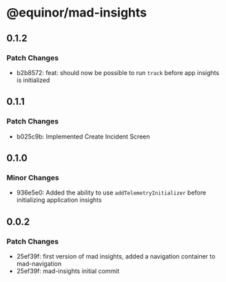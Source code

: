 # @equinor/mad-insights

## 0.1.2

### Patch Changes

-   b2b8572: feat: should now be possible to run `track` before app insights is initialized

## 0.1.1

### Patch Changes

-   b025c9b: Implemented Create Incident Screen

## 0.1.0

### Minor Changes

-   936e5e0: Added the ability to use `addTelemetryInitializer` before initializing application
    insights

## 0.0.2

### Patch Changes

-   25ef39f: first version of mad insights, added a navigation container to mad-navigation
-   25ef39f: mad-insights initial commit
